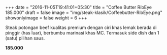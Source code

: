 +++
date = "2016-11-05T19:41:01+05:30"
title = "Coffee Butter RibEye 185.000"
draft = false
image = "img/steak-klasik/Coffeebutter-RibEye.png"
showonlyimage = false
weight = 6
+++

Steak potongan beef kualitas premium dengan ciri khas lemak berada di pinggir (has luar), berbumbu marinasi khas MC. 
Termasuk side dish dan 1 (satu) pilihan saus.

**185.000**